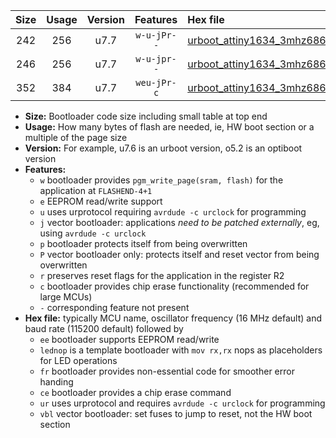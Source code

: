 |Size|Usage|Version|Features|Hex file|
|:-:|:-:|:-:|:-:|:--|
|242|256|u7.7|`w-u-jPr--`|[urboot_attiny1634_3mhz6864_9600bps_lednop_ur_vbl.hex](https://raw.githubusercontent.com/stefanrueger/urboot.hex/main/mcus/attiny1634/fcpu_3mhz6864/9600_bps/urboot_attiny1634_3mhz6864_9600bps_lednop_ur_vbl.hex)|
|246|256|u7.7|`w-u-jpr--`|[urboot_attiny1634_3mhz6864_9600bps_lednop_fr_ur_vbl.hex](https://raw.githubusercontent.com/stefanrueger/urboot.hex/main/mcus/attiny1634/fcpu_3mhz6864/9600_bps/urboot_attiny1634_3mhz6864_9600bps_lednop_fr_ur_vbl.hex)|
|352|384|u7.7|`weu-jPr-c`|[urboot_attiny1634_3mhz6864_9600bps_ee_lednop_fr_ce_ur_vbl.hex](https://raw.githubusercontent.com/stefanrueger/urboot.hex/main/mcus/attiny1634/fcpu_3mhz6864/9600_bps/urboot_attiny1634_3mhz6864_9600bps_ee_lednop_fr_ce_ur_vbl.hex)|

- **Size:** Bootloader code size including small table at top end
- **Usage:** How many bytes of flash are needed, ie, HW boot section or a multiple of the page size
- **Version:** For example, u7.6 is an urboot version, o5.2 is an optiboot version
- **Features:**
  + `w` bootloader provides `pgm_write_page(sram, flash)` for the application at `FLASHEND-4+1`
  + `e` EEPROM read/write support
  + `u` uses urprotocol requiring `avrdude -c urclock` for programming
  + `j` vector bootloader: applications *need to be patched externally*, eg, using `avrdude -c urclock`
  + `p` bootloader protects itself from being overwritten
  + `P` vector bootloader only: protects itself and reset vector from being overwritten
  + `r` preserves reset flags for the application in the register R2
  + `c` bootloader provides chip erase functionality (recommended for large MCUs)
  + `-` corresponding feature not present
- **Hex file:** typically MCU name, oscillator frequency (16 MHz default) and baud rate (115200 default) followed by
  + `ee` bootloader supports EEPROM read/write
  + `lednop` is a template bootloader with `mov rx,rx` nops as placeholders for LED operations
  + `fr` bootloader provides non-essential code for smoother error handing
  + `ce` bootloader provides a chip erase command
  + `ur` uses urprotocol and requires `avrdude -c urclock` for programming
  + `vbl` vector bootloader: set fuses to jump to reset, not the HW boot section
